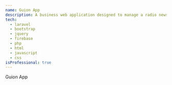 ```yaml
---
name: Guion App
description: A business web application designed to manage a radio news station, overseeing and supervising employee activities using WordPress and Facebook APIs. It also includes the management of a Facebook page for process automation.
tech: 
  - laravel
  - bootstrap
  - jquery
  - firebase
  - php
  - html
  - javascript
  - css
isProfessional: true
---
```

Guion App